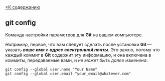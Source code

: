 [<К содержанию](./readme.md)

## git config

Команда настройки параметров для **Git** на вашем компьютере.

*Например*, первое, что вам следует сделать после установки **Git** — указать ***ваше имя*** и ***адрес электронной почты***. Это важно, потому что каждый коммит в **Git** содержит эту информацию, и она включена в коммиты, передаваемые вами, и *не может быть далее изменена*:

``````brash=
git config --global user.name "Your Name"
git config --global user.email "your_email@whatever.com"
``````